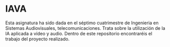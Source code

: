 # IAVA
Esta asignatura ha sido dada en el séptimo cuatrimestre de Ingenieria en Sistemas Audiovisuales, telecomunicaciones. Trata sobre la utilización de la IA aplicada a vídeo y audio. Dentro de este repositorio encontraréis el trabajo del proyecto realizado.
